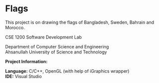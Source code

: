 # Flags

This project is on drawing the flags of Bangladesh, Sweden, Bahrain and Morocco.


CSE 1200 Software Development Lab

Department of Computer Science and Engineering<br/>
Ahsanullah University of Science and Technology


**Project Information:**

**Language:** C/C++, OpenGL (with help of iGraphics wrapper)<br/>
**IDE:** Visual Studio<br/>
